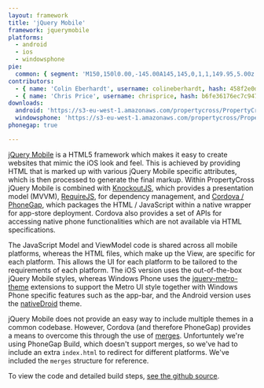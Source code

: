 ```yaml
---
layout: framework
title: 'jQuery Mobile'
framework: jquerymobile
platforms:
  - android
  - ios
  - windowsphone
pie:
  common: { segment: 'M150,150l0.00,-145.00A145,145,0,1,1,149.95,5.00z' }
contributors:
  - { name: 'Colin Eberhardt', username: colineberhardt, hash: 458f2e0d08d4114f8b323798cfea141d }
  - { name: 'Chris Price', username: chrisprice, hash: b6fe36176ec7c9475374a5cd3b7bef1a }
downloads:
  android: 'https://s3-eu-west-1.amazonaws.com/propertycross/PropertyCross-jquerymobile-2f27e2e7f5dff03000a70364117d90c08ffe8b78.apk'
  windowsphone: 'https://s3-eu-west-1.amazonaws.com/propertycross/PropertyCross-jquerymobile-2f27e2e7f5dff03000a70364117d90c08ffe8b78.xap'
phonegap: true

---
```


[jQuery Mobile](http://jquerymobile.com) is a HTML5 framework which makes it easy to create websites that mimic the iOS look and feel. This is achieved by providing HTML that is marked up with various jQuery Mobile specific attributes, which is then processed to generate the final markup. Within PropertyCross jQuery Mobile is combined with [KnockoutJS](http://knockoutjs.com/), which provides a presentation model (MVVM), [RequireJS](http://requirejs.org/), for dependency management, and [Cordova / PhoneGap](http://phonegap.com/), which packages the HTML / JavaScript within a native wrapper for app-store deployment. Cordova also provides a set of APIs for accessing native phone functionalities which are not available via HTML specifications.

The JavaScript Model and ViewModel code is shared across all mobile platforms, whereas the HTML files, which make up the View, are specific for each platform. This allows the UI for each platform to be tailored to the requirements of each platform. The iOS version uses the out-of-the-box jQuery Mobile styles, whereas Windows Phone uses the [jquery-metro-theme](http://sgrebnov.github.com/jqmobile-metro-theme/) extensions to support the Metro UI style together with Windows Phone specific features such as the app-bar, and the Android version uses the [nativeDroid](http://flypixel.com/nativedroid-a-theme-for-jquery-mobile/7892175001166318) theme.

jQuery Mobile does not provide an easy way to include multiple themes in a common codebase. However, Cordova (and therefore PhoneGap) provides a means to overcome this through the use of [merges](http://cordova.apache.org/docs/en/3.0.0/guide_cli_index.md.html#The%20Command-line%20Interface_customize_each_platform). Unfortuntely we're using PhoneGap Build, which doesn't support merges, so we've had to include an extra `index.html` to redirect for different platforms. We've included the `merges` structure for reference.


To view the code and detailed build steps, <a href='{{ site.githuburl }}/tree/master/jquerymobile'>see the github source</a>.